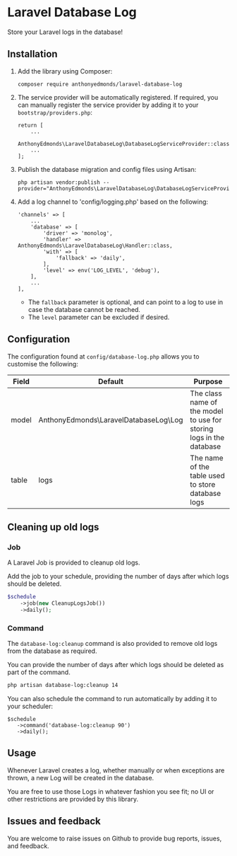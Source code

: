 # Laravel Database Log

Store your Laravel logs in the database!

## Installation

1. Add the library using Composer:
    ```
    composer require anthonyedmonds/laravel-database-log
    ```
2. The service provider will be automatically registered.
    If required, you can manually register the service provider by adding it to your `bootstrap/providers.php`:
    ```
    return [
        ...
        AnthonyEdmonds\LaravelDatabaseLog\DatabaseLogServiceProvider::class,
        ...
    ];
    ```
3. Publish the database migration and config files using Artisan:
    ```
    php artisan vendor:publish --provider="AnthonyEdmonds\LaravelDatabaseLog\DatabaseLogServiceProvider"
    ```
4. Add a log channel to 'config/logging.php' based on the following:
    ```
    'channels' => [
        ...
        'database' => [
            'driver' => 'monolog',
            'handler' => AnthonyEdmonds\LaravelDatabaseLog\Handler::class,
            'with' => [
                'fallback' => 'daily',
            ],
            'level' => env('LOG_LEVEL', 'debug'),
        ],
        ...
    ],
    ```
    * The `fallback` parameter is optional, and can point to a log to use in case the database cannot be reached.
    * The `level` parameter can be excluded if desired.

## Configuration

The configuration found at `config/database-log.php` allows you to customise the following:

| Field | Default                               | Purpose                                                             |
|-------|---------------------------------------|---------------------------------------------------------------------|
| model | AnthonyEdmonds\LaravelDatabaseLog\Log | The class name of the model to use for storing logs in the database |
| table | logs                                  | The name of the table used to store database logs                   |

## Cleaning up old logs

### Job

A Laravel Job is provided to cleanup old logs.

Add the job to your schedule, providing the number of days after which logs should be deleted.

```php
$schedule
    ->job(new CleanupLogsJob())
    ->daily();
```

### Command

The `database-log:cleanup` command is also provided to remove old logs from the database as required.

You can provide the number of days after which logs should be deleted as part of the command.

```bash
php artisan database-log:cleanup 14
```

You can also schedule the command to run automatically by adding it to your scheduler:

```
$schedule
   ->command('database-log:cleanup 90')
   ->daily();
```

## Usage

Whenever Laravel creates a log, whether manually or when exceptions are thrown, a new Log will be created in the database.

You are free to use those Logs in whatever fashion you see fit; no UI or other restrictions are provided by this library.

## Issues and feedback

You are welcome to raise issues on Github to provide bug reports, issues, and feedback.

